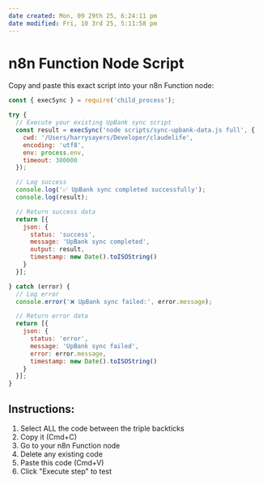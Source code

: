 ```yaml
---
date created: Mon, 09 29th 25, 6:24:11 pm
date modified: Fri, 10 3rd 25, 5:11:58 pm
---
```

# n8n Function Node Script

Copy and paste this exact script into your n8n Function node:

```javascript
const { execSync } = require('child_process');

try {
  // Execute your existing UpBank sync script
  const result = execSync('node scripts/sync-upbank-data.js full', {
    cwd: '/Users/harrysayers/Developer/claudelife',
    encoding: 'utf8',
    env: process.env,
    timeout: 300000
  });

  // Log success
  console.log('✅ UpBank sync completed successfully');
  console.log(result);

  // Return success data
  return [{
    json: {
      status: 'success',
      message: 'UpBank sync completed',
      output: result,
      timestamp: new Date().toISOString()
    }
  }];

} catch (error) {
  // Log error
  console.error('❌ UpBank sync failed:', error.message);

  // Return error data
  return [{
    json: {
      status: 'error',
      message: 'UpBank sync failed',
      error: error.message,
      timestamp: new Date().toISOString()
    }
  }];
}
```

## Instructions:
1. Select ALL the code between the triple backticks
2. Copy it (Cmd+C)
3. Go to your n8n Function node
4. Delete any existing code
5. Paste this code (Cmd+V)
6. Click "Execute step" to test
